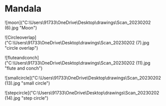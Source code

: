 # Mandala

![moon]("C:\Users\91733\OneDrive\Desktop\drawings\Scan_20230202 (6).jpg "Moon")

![Circleoverlap]("C:\Users\91733\OneDrive\Desktop\drawings\Scan_20230202 (7).jpg "circle overlap")

![fluteandconch]("C:\Users\91733\OneDrive\Desktop\drawings\Scan_20230202 (11).jpg "flute and conch")

![smallcircle]("C:\Users\91733\OneDrive\Desktop\drawings\Scan_20230202 (13).jpg "small circle")

![stepcircle]("C:\Users\91733\OneDrive\Desktop\drawings\Scan_20230202 (14).jpg "step circle")


 